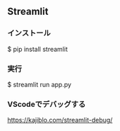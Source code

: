 ## Streamlit
### インストール
$ pip install streamlit
### 実行
$ streamlit run app.py
### VScodeでデバッグする
https://kajiblo.com/streamlit-debug/
